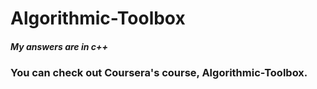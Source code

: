 # Algorithmic-Toolbox
##### My answers are in c++

### You can check out Coursera's course, Algorithmic-Toolbox.

